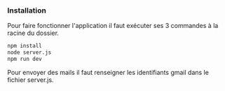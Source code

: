 ### Installation
Pour faire fonctionner l'application il faut exécuter ses 3 commandes à la racine du dossier.
```sh
npm install
node server.js
npm run dev
```

Pour envoyer des mails il faut renseigner les identifiants gmail dans le fichier server.js.
